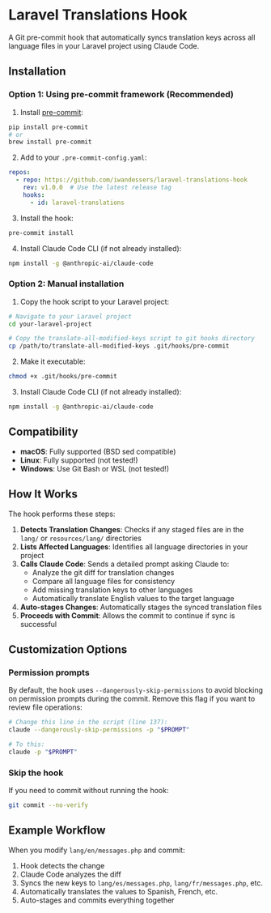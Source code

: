 # Laravel Translations Hook

A Git pre-commit hook that automatically syncs translation keys across all language files in your Laravel project using Claude Code.

## Installation

### Option 1: Using pre-commit framework (Recommended)

1. Install [pre-commit](https://pre-commit.com/):

```bash
pip install pre-commit
# or
brew install pre-commit
```

2. Add to your `.pre-commit-config.yaml`:

```yaml
repos:
  - repo: https://github.com/iwandessers/laravel-translations-hook
    rev: v1.0.0  # Use the latest release tag
    hooks:
      - id: laravel-translations
```

3. Install the hook:

```bash
pre-commit install
```

4. Install Claude Code CLI (if not already installed):

```bash
npm install -g @anthropic-ai/claude-code
```

### Option 2: Manual installation

1. Copy the hook script to your Laravel project:

```bash
# Navigate to your Laravel project
cd your-laravel-project

# Copy the translate-all-modified-keys script to git hooks directory
cp /path/to/translate-all-modified-keys .git/hooks/pre-commit
```

2. Make it executable:

```bash
chmod +x .git/hooks/pre-commit
```

3. Install Claude Code CLI (if not already installed):

```bash
npm install -g @anthropic-ai/claude-code
```

## Compatibility

- **macOS**: Fully supported (BSD sed compatible)
- **Linux**: Fully supported (not tested!)
- **Windows**: Use Git Bash or WSL (not tested!)

## How It Works

The hook performs these steps:

1. **Detects Translation Changes**: Checks if any staged files are in the `lang/` or `resources/lang/` directories
2. **Lists Affected Languages**: Identifies all language directories in your project
3. **Calls Claude Code**: Sends a detailed prompt asking Claude to:
   - Analyze the git diff for translation changes
   - Compare all language files for consistency
   - Add missing translation keys to other languages
   - Automatically translate English values to the target language
4. **Auto-stages Changes**: Automatically stages the synced translation files
5. **Proceeds with Commit**: Allows the commit to continue if sync is successful

## Customization Options

### Permission prompts
By default, the hook uses `--dangerously-skip-permissions` to avoid blocking on permission prompts during the commit. Remove this flag if you want to review file operations:

```bash
# Change this line in the script (line 137):
claude --dangerously-skip-permissions -p "$PROMPT"

# To this:
claude -p "$PROMPT"
```

### Skip the hook
If you need to commit without running the hook:

```bash
git commit --no-verify
```

## Example Workflow

When you modify `lang/en/messages.php` and commit:

1. Hook detects the change
2. Claude Code analyzes the diff
3. Syncs the new keys to `lang/es/messages.php`, `lang/fr/messages.php`, etc.
4. Automatically translates the values to Spanish, French, etc.
5. Auto-stages and commits everything together

